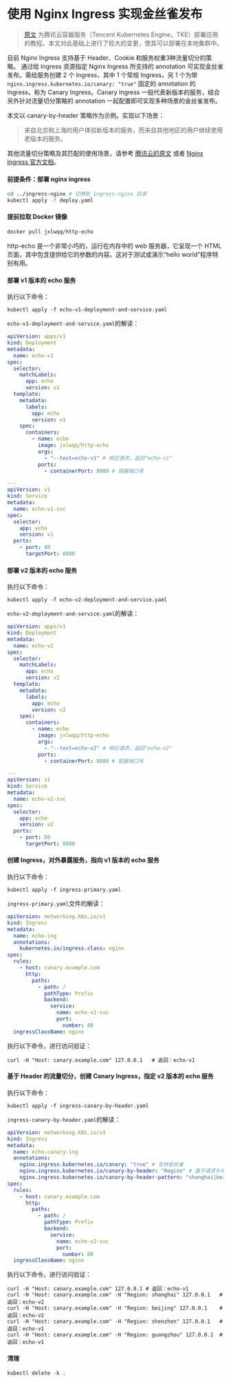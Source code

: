 # 使用 Nginx Ingress 实现金丝雀发布

> [原文](https://cloud.tencent.com/document/product/457/48907) 为腾讯云容器服务（Tencent Kubernetes Engine，TKE）部署应用的教程。本文对此基础上进行了较大的变更，使其可以部署在本地集群中。

目前 Nginx Ingress 支持基于 Header、Cookie 和服务权重3种流量切分的策略。 通过给 Ingress 资源指定 Nginx Ingress 所支持的 annotation 可实现金丝雀发布。需给服务创建 2 个 Ingress，其中 1 个常规 Ingress，另 1 个为带 `nginx.ingress.kubernetes.io/canary: "true"` 固定的 annotation 的 Ingress，称为 Canary Ingress。Canary Ingress 一般代表新版本的服务，结合另外针对流量切分策略的 annotation 一起配置即可实现多种场景的金丝雀发布。

本文以 canary-by-header 策略作为示例。实现以下场景：

> 来自北京和上海的用户体验新版本的服务，而来自其他地区的用户继续使用老版本的服务。

其他流量切分策略及其匹配的使用场景，请参考 [腾讯云的原文](https://cloud.tencent.com/document/product/457/48907) 或者 [Nginx Ingress 官方文档](https://kubernetes.github.io/ingress-nginx/user-guide/nginx-configuration/annotations/#canary)。

#### 前提条件：部署 nginx ingress

```bash
cd ../ingress-nginx # 切换到 ingress-nginx 目录
kubectl apply -f deploy.yaml
```

#### 提前拉取 Docker 镜像

```bash
docker pull jxlwqq/http-echo
```

http-echo 是一个非常小巧的，运行在内存中的 web 服务器，它呈现一个 HTML 页面，其中包含提供给它的参数的内容。这对于测试或演示“hello world”程序特别有用。

#### 部署 v1 版本的 echo 服务

执行以下命令：

```shell
kubectl apply -f echo-v1-deployment-and-service.yaml
```

`echo-v1-deployment-and-service.yaml`的解读：

```yaml
apiVersion: apps/v1
kind: Deployment
metadata:
  name: echo-v1
spec:
  selector:
    matchLabels:
      app: echo
      version: v1
  template:
    metadata:
      labels:
        app: echo
        version: v1
    spec:
      containers:
        - name: echo
          image: jxlwqq/http-echo
          args:
            - "--text=echo-v1" # 响应请求，返回"echo-v1"
          ports:
            - containerPort: 8080 # 容器端口号

---
apiVersion: v1
kind: Service
metadata:
  name: echo-v1-svc
spec:
  selector:
    app: echo
    version: v1
  ports:
    - port: 80
      targetPort: 8080
```

#### 部署 v2 版本的 echo 服务

执行以下命令：

```shell
kubectl apply -f echo-v2-deployment-and-service.yaml
```

`echo-v2-deployment-and-service.yaml`的解读：

```yaml
apiVersion: apps/v1
kind: Deployment
metadata:
  name: echo-v2
spec:
  selector:
    matchLabels:
      app: echo
      version: v2
  template:
    metadata:
      labels:
        app: echo
        version: v2
    spec:
      containers:
        - name: echo
          image: jxlwqq/http-echo
          args:
            - "--text=echo-v2" # 响应请求，返回"echo-v2"
          ports:
            - containerPort: 8080 # 容器端口号

---
apiVersion: v1
kind: Service
metadata:
  name: echo-v2-svc
spec:
  selector:
    app: echo
    version: v2
  ports:
    - port: 80
      targetPort: 8080
```

#### 创建 Ingress，对外暴露服务，指向 v1 版本的 echo 服务

执行以下命令：

```shell
kubectl apply -f ingress-primary.yaml
```

`ingress-primary.yaml`文件的解读：

```yaml
apiVersion: networking.k8s.io/v1
kind: Ingress
metadata:
  name: echo-ing
  annotations:
    kubernetes.io/ingress.class: nginx
spec:
  rules:
    - host: canary.example.com
      http:
        paths:
          - path: /
            pathType: Prefix
            backend:
              service:
                name: echo-v1-svc
                port:
                  number: 80
  ingressClassName: nginx
```

执行以下命令，进行访问验证：

```shell
curl -H "Host: canary.example.com" 127.0.0.1   # 返回：echo-v1
```

#### 基于 Header 的流量切分，创建 Canary Ingress，指定 v2 版本的 echo 服务

执行以下命令：

```shell
kubectl apply -f ingress-canary-by-header.yaml
```

`ingress-canary-by-header.yaml`的解读：

```yaml
apiVersion: networking.k8s.io/v1
kind: Ingress
metadata:
  name: echo-canary-ing
  annotations:
    nginx.ingress.kubernetes.io/canary: "true" # 支持金丝雀
    nginx.ingress.kubernetes.io/canary-by-header: "Region" # 基于请求头中的"Region"字段切分流量
    nginx.ingress.kubernetes.io/canary-by-header-pattern: "shanghai|beijing" #当请求头中的"Region"的值匹配"shanghai"或者"beijing"的时候切分流量
spec:
  rules:
    - host: canary.example.com
      http:
        paths:
          - path: /
            pathType: Prefix
            backend:
              service:
                name: echo-v2-svc
                port:
                  number: 80
  ingressClassName: nginx
```

执行以下命令，进行访问验证：

```shell
curl -H "Host: canary.example.com" 127.0.0.1 # 返回：echo-v1
curl -H "Host: canary.example.com" -H "Region: shanghai" 127.0.0.1   # 返回：echo-v2
curl -H "Host: canary.example.com" -H "Region: beijing" 127.0.0.1    # 返回：echo-v2
curl -H "Host: canary.example.com" -H "Region: shenzhen" 127.0.0.1   # 返回：echo-v1
curl -H "Host: canary.example.com" -H "Region: guangzhou" 127.0.0.1  # 返回：echo-v1
```


#### 清理

```shell
kubectl delete -k .
```
